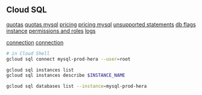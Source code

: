 Cloud SQL
-

[quotas](https://cloud.google.com/sql/docs/quotas)
[quotas mysql](https://cloud.google.com/sql/docs/mysql/quotas)
[pricing](https://cloud.google.com/sql/pricing)
[pricing mysql](https://cloud.google.com/sql/docs/mysql/pricing)
[unsupported statements](https://cloud.google.com/sql/docs/features)
[db flags](https://cloud.google.com/sql/docs/mysql/flags)
[instance](https://cloud.google.com/sql/docs/mysql/instance-settings)
[permissions and roles](https://cloud.google.com/sql/docs/mysql/project-access-control)
[logs](https://console.cloud.google.com/logs/viewer?resource=cloudsql_database)

[connection](https://cloud.google.com/appengine/docs/standard/go/cloud-sql/using-cloud-sql-mysql)
[connection](https://cloud.google.com/appengine/docs/flexible/go/using-cloud-sql)

````bash
# in Cloud Shell
gcloud sql connect mysql-prod-hera --user=root
````

````bash
gcloud sql instances list
gcloud sql instances describe $INSTANCE_NAME

gcloud sql databases list --instance=mysql-prod-hera
````
